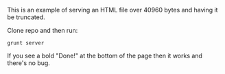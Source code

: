 This is an example of serving an HTML file over 40960 bytes and having it be truncated.

Clone repo and then run:

    grunt server

If you see a bold "Done!" at the bottom of the page then it works and there's no bug.
